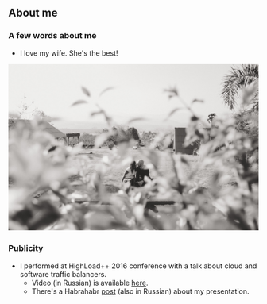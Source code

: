 ## About me

### A few words about me
* I love my wife. She's the best!

![This is me](/images/we_re_in_pai.jpg)

### Publicity

* I performed at HighLoad++ 2016 conference with a talk about cloud and software traffic balancers.
  * Video (in Russian) is available [here](https://www.youtube.com/watch?v=uDclCk8doG8).
  * There's a Habrahabr [post](https://habrahabr.ru/post/321560/) (also in Russian) about my presentation.
